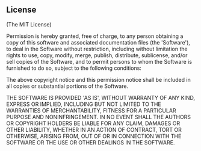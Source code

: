 ## License

(The MIT License)

Permission is hereby granted, free of charge, to any person obtaining a copy of
this software and associated documentation files (the 'Software'), to deal in 
the Software without restriction, including without limitation the rights to use,
copy, modify, merge, publish, distribute, sublicense, and/or sell copies of the
Software, and to permit persons to whom the Software is furnished to do so,
subject to the following conditions:

The above copyright notice and this permission notice shall be included in all 
copies or substantial portions of the Software.

THE SOFTWARE IS PROVIDED 'AS IS', WITHOUT WARRANTY OF ANY KIND, EXPRESS OR IMPLIED, 
INCLUDING BUT NOT LIMITED TO THE WARRANTIES OF MERCHANTABILITY, FITNESS FOR A
PARTICULAR PURPOSE AND NONINFRINGEMENT. IN NO EVENT SHALL THE AUTHORS OR COPYRIGHT 
HOLDERS BE LIABLE FOR ANY CLAIM, DAMAGES OR OTHER LIABILITY, WHETHER IN AN ACTION 
OF CONTRACT, TORT OR OTHERWISE, ARISING FROM, OUT OF OR IN CONNECTION WITH THE 
SOFTWARE OR THE USE OR OTHER DEALINGS IN THE SOFTWARE.

